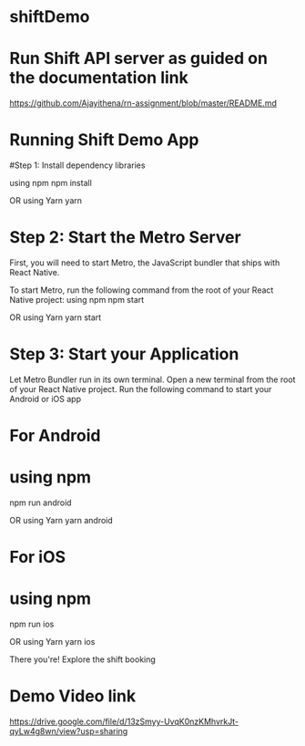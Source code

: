 # shiftDemo
# Run Shift API server as guided on the documentation link

https://github.com/Ajayithena/rn-assignment/blob/master/README.md

# Running Shift Demo App

#Step 1: Install dependency libraries

using npm
npm install

OR using Yarn
yarn

# Step 2: Start the Metro Server

First, you will need to start Metro, the JavaScript bundler that ships with React Native.

To start Metro, run the following command from the root of your React Native project:
using npm
npm start

OR using Yarn
yarn start

# Step 3: Start your Application

Let Metro Bundler run in its own terminal. Open a new terminal from the root of your React Native project. Run the following command to start your Android or iOS app

# For Android

# using npm
npm run android

OR using Yarn
yarn android

# For iOS

# using npm
npm run ios

OR using Yarn
yarn ios

There you're! Explore the shift booking

# Demo Video link
https://drive.google.com/file/d/13zSmyy-UvqK0nzKMhvrkJt-qyLw4g8wn/view?usp=sharing



